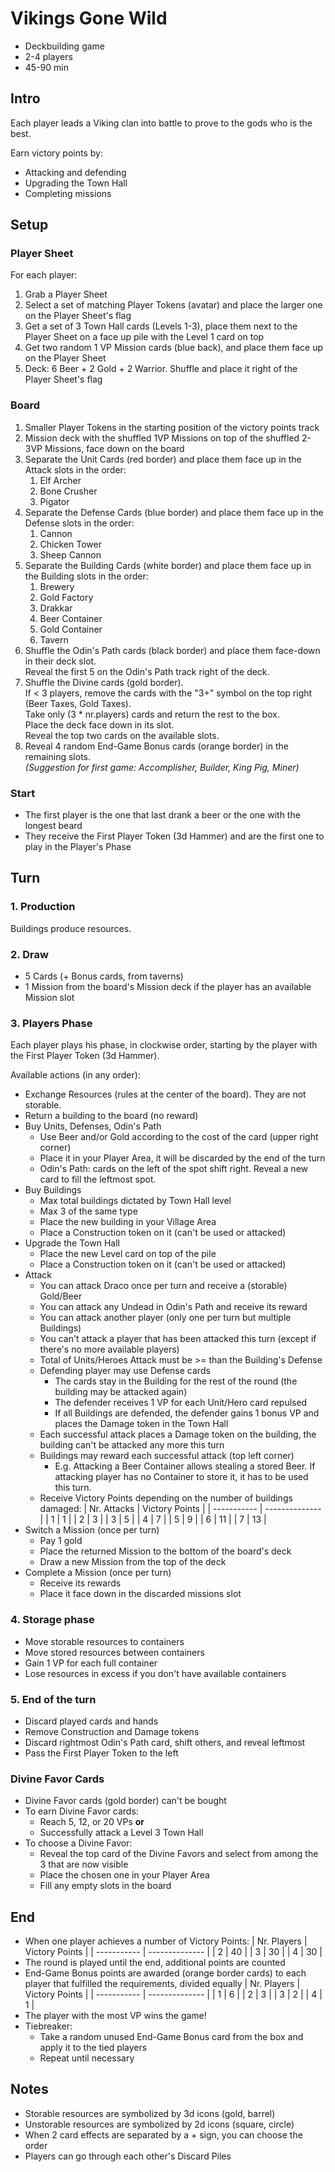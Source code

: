 # Vikings Gone Wild

- Deckbuilding game
- 2-4 players
- 45-90 min

## Intro

Each player leads a Viking clan into battle to prove to the gods who is the best.

Earn victory points by:
- Attacking and defending
- Upgrading the Town Hall
- Completing missions

## Setup

### Player Sheet

For each player:

1. Grab a Player Sheet
1. Select a set of matching Player Tokens (avatar) and place the larger one on the Player Sheet's flag
1. Get a set of 3 Town Hall cards (Levels 1-3), place them next to the Player Sheet on a face up pile with the Level 1 card on top
1. Get two random 1 VP Mission cards (blue back), and place them face up on the Player Sheet
1. Deck: 6 Beer + 2 Gold + 2 Warrior. Shuffle and place it right of the Player Sheet's flag

### Board

1. Smaller Player Tokens in the starting position of the victory points track
1. Mission deck with the shuffled 1VP Missions on top of the shuffled 2-3VP Missions, face down on the board
1. Separate the Unit Cards (red border) and place them face up in the Attack slots in the order:
   1. Elf Archer
   2. Bone Crusher
   3. Pigator
1. Separate the Defense Cards (blue border) and place them face up in the Defense slots in the order:  
   1. Cannon
   1. Chicken Tower
   1. Sheep Cannon
1. Separate the Building Cards (white border) and place them face up in the Building slots in the order:
   1. Brewery
   1. Gold Factory
   1. Drakkar
   1. Beer Container
   1. Gold Container
   1. Tavern
1. Shuffle the Odin's Path cards (black border) and place them face-down in their deck slot.  
   Reveal the first 5 on the Odin's Path track right of the deck.
1. Shuffle the Divine cards (gold border).  
   If < 3 players, remove the cards with the "3+" symbol on the top right (Beer Taxes, Gold Taxes).  
   Take only (3 * nr.players) cards and return the rest to the box.  
   Place the deck face down in its slot.  
   Reveal the top two cards on the available slots.  
1. Reveal 4 random End-Game Bonus cards (orange border) in the remaining slots.  
   *(Suggestion for first game: Accomplisher, Builder, King Pig, Miner)*

### Start

- The first player is the one that last drank a beer or the one with the longest beard
- They receive the First Player Token (3d Hammer) and are the first one to play in the Player's Phase

## Turn

### 1. Production

Buildings produce resources.

### 2. Draw
 - 5 Cards (+ Bonus cards, from taverns)
 - 1 Mission from the board's Mission deck if the player has an available Mission slot

### 3. Players Phase

Each player plays his phase, in clockwise order, starting by the player with the First Player Token (3d Hammer).

Available actions (in any order):

- Exchange Resources (rules at the center of the board). They are not storable.
- Return a building to the board (no reward)
- Buy Units, Defenses, Odin's Path
  - Use Beer and/or Gold according to the cost of the card (upper right corner)
  - Place it in your Player Area, it will be discarded by the end of the turn
  - Odin's Path: cards on the left of the spot shift right. Reveal a new card to fill the leftmost spot.
- Buy Buildings
  - Max total buildings dictated by Town Hall level
  - Max 3 of the same type
  - Place the new building in your Village Area
  - Place a Construction token on it (can't be used or attacked)
- Upgrade the Town Hall
  - Place the new Level card on top of the pile
  - Place a Construction token on it (can't be used or attacked)
- Attack
  - You can attack Draco once per turn and receive a (storable) Gold/Beer
  - You can attack any Undead in Odin's Path and receive its reward
  - You can attack another player (only one per turn but multiple Buildings)
  - You can't attack a player that has been attacked this turn (except if there's no more available players)
  - Total of Units/Heroes Attack must be >= than the Building's Defense
  - Defending player may use Defense cards
    - The cards stay in the Building for the rest of the round (the building may be attacked again)
    - The defender receives 1 VP for each Unit/Hero card repulsed
    - If all Buildings are defended, the defender gains 1 bonus VP and places the Damage token in the Town Hall
  - Each successful attack places a Damage token on the building, the building can't be attacked any more this turn
  - Buildings may reward each successful attack (top left corner)
    - E.g. Attacking a Beer Container allows stealing a stored Beer. If attacking player has no Container to store it, it
      has to be used this turn.
  - Receive Victory Points depending on the number of buildings damaged:
    | Nr. Attacks | Victory Points |
    | ----------- | -------------- |
    | 1           | 1              |
    | 2           | 3              |
    | 3           | 5              |
    | 4           | 7              |
    | 5           | 9              |
    | 6           | 11             |
    | 7           | 13             |
- Switch a Mission (once per turn)
  - Pay 1 gold
  - Place the returned Mission to the bottom of the board's deck
  - Draw a new Mission from the top of the deck
- Complete a Mission (once per turn)
  - Receive its rewards
  - Place it face down in the discarded missions slot

### 4. Storage phase

- Move storable resources to containers
- Move stored resources between containers
- Gain 1 VP for each full container
- Lose resources in excess if you don't have available containers

### 5. End of the turn

- Discard played cards and hands
- Remove Construction and Damage tokens
- Discard rightmost Odin's Path card, shift others, and reveal leftmost
- Pass the First Player Token to the left

### Divine Favor Cards

- Divine Favor cards (gold border) can't be bought
- To earn Divine Favor cards:
  - Reach 5, 12, or 20 VPs **or**
  - Successfully attack a Level 3 Town Hall
- To choose a Divine Favor:
  - Reveal the top card of the Divine Favors and select from among the 3 that are now visible
  - Place the chosen one in your Player Area
  - Fill any empty slots in the board

## End

- When one player achieves a number of Victory Points:
  | Nr. Players | Victory Points |
  | ----------- | -------------- |
  | 2           | 40             |
  | 3           | 30             |
  | 4           | 30             |
- The round is played until the end, additional points are counted
- End-Game Bonus points are awarded (orange border cards) to each player that fulfilled the requirements, divided equally
  | Nr. Players | Victory Points |
  | ----------- | -------------- |
  | 1           | 6              |
  | 2           | 3              |
  | 3           | 2              |
  | 4           | 1              |
- The player with the most VP wins the game!
- Tiebreaker:
  - Take a random unused End-Game Bonus card from the box and apply it to the tied players
  - Repeat until necessary

## Notes

- Storable resources are symbolized by 3d icons (gold, barrel)
- Unstorable resources are symbolized by 2d icons (square, circle)
- When 2 card effects are separated by a + sign, you can choose the order
- Players can go through each other's Discard Piles
